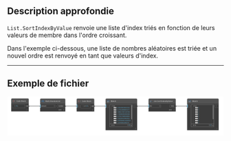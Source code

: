 ## Description approfondie
`List.SortIndexByValue` renvoie une liste d'index triés en fonction de leurs valeurs de membre dans l'ordre croissant.

Dans l'exemple ci-dessous, une liste de nombres aléatoires est triée et un nouvel ordre est renvoyé en tant que valeurs d'index.
___
## Exemple de fichier

![List.SortIndexByValue](./DSCore.List.SortIndexByValue_img.jpg)
